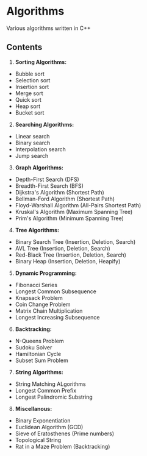 # Algorithms


<div>Various algorithms written in C++</div>


## Contents

1. **Sorting Algorithms:**
* Bubble sort
* Selection sort
* Insertion sort 
* Merge sort
* Quick sort
* Heap sort
* Bucket sort

2. **Searching Algorithms:**
* Linear search
* Binary search
* Interpolation search
* Jump search

3. **Graph Algorithms:**
* Depth-First Search (DFS)
* Breadth-First Search (BFS)
* Dijkstra's Algorithm (Shortest Path)
* Bellman-Ford Algorithm (Shortest Path)
* Floyd-Warshall Algorithm (All-Pairs Shortest Path)
* Kruskal's Algorithm (Maximum Spanning Tree)
* Prim's Algorithm (Minimum Spanning Tree)

4. **Tree Algorithms:**
* Binary Search Tree (Insertion, Deletion, Search)
* AVL Tree (Insertion, Deletion, Search)
* Red-Black Tree (Insertion, Deletion, Search)
* Binary Heap (Insertion, Deletion, Heapify)

5. **Dynamic Programming:**
* Fibonacci Series
* Longest Common Subsequence
* Knapsack Problem
* Coin Change Problem
* Matrix Chain Multiplication
* Longest Increasing Subsequence

6. **Backtracking:**
* N-Queens Problem
* Sudoku Solver
* Hamiltonian Cycle
* Subset Sum Problem

7. **String Algorithms:**
* String Matching ALgorithms
* Longest Common Prefix
* Longest Palindromic Substring

8. **Miscellanous:**
* Binary Exponentiation
* Euclidean Algorithm (GCD)
* Sieve of Eratosthenes (Prime numbers)
* Topological String
* Rat in a Maze Problem (Backtracking)
